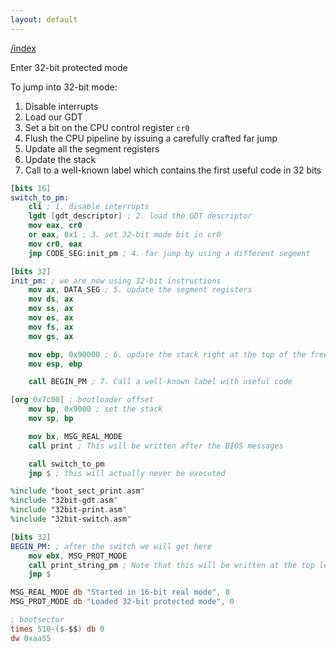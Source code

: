 ```yaml
---
layout: default
---
```


[/index](../bios.md)

Enter 32-bit protected mode

To jump into 32-bit mode:

1. Disable interrupts
2. Load our GDT
3. Set a bit on the CPU control register `cr0`
4. Flush the CPU pipeline by issuing a carefully crafted far jump
5. Update all the segment registers
6. Update the stack
7. Call to a well-known label which contains the first useful code in 32 bits

```nasm
[bits 16]
switch_to_pm:
    cli ; 1. disable interrupts
    lgdt [gdt_descriptor] ; 2. load the GDT descriptor
    mov eax, cr0
    or eax, 0x1 ; 3. set 32-bit mode bit in cr0
    mov cr0, eax
    jmp CODE_SEG:init_pm ; 4. far jump by using a different segment

[bits 32]
init_pm: ; we are now using 32-bit instructions
    mov ax, DATA_SEG ; 5. update the segment registers
    mov ds, ax
    mov ss, ax
    mov es, ax
    mov fs, ax
    mov gs, ax

    mov ebp, 0x90000 ; 6. update the stack right at the top of the free space
    mov esp, ebp

    call BEGIN_PM ; 7. Call a well-known label with useful code
```
```nasm main
[org 0x7c00] ; bootloader offset
    mov bp, 0x9000 ; set the stack
    mov sp, bp

    mov bx, MSG_REAL_MODE
    call print ; This will be written after the BIOS messages

    call switch_to_pm
    jmp $ ; this will actually never be executed

%include "boot_sect_print.asm"
%include "32bit-gdt.asm"
%include "32bit-print.asm"
%include "32bit-switch.asm"

[bits 32]
BEGIN_PM: ; after the switch we will get here
    mov ebx, MSG_PROT_MODE
    call print_string_pm ; Note that this will be written at the top left corner
    jmp $

MSG_REAL_MODE db "Started in 16-bit real mode", 0
MSG_PROT_MODE db "Loaded 32-bit protected mode", 0

; bootsector
times 510-($-$$) db 0
dw 0xaa55
```
